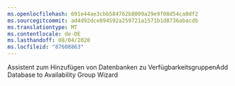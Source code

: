 ```yaml
---
ms.openlocfilehash: 691e44ae3cbb584762b8009a29e9f08d54ca0df2
ms.sourcegitcommit: ad4d92dce894592a259721a1571b1d8736abacdb
ms.translationtype: MT
ms.contentlocale: de-DE
ms.lasthandoff: 08/04/2020
ms.locfileid: "87608863"
---
```

<span data-ttu-id="e5c8c-101">Assistent zum Hinzufügen von Datenbanken zu Verfügbarkeitsgruppen</span><span class="sxs-lookup"><span data-stu-id="e5c8c-101">Add Database to Availability Group Wizard</span></span>
